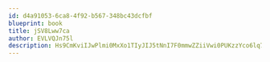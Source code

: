 ```yaml
---
id: d4a91053-6ca8-4f92-b567-348bc43dcfbf
blueprint: book
title: jSV8Lww7ca
author: EVLVQJn75l
description: Hs9CmKviIJwPlmi0MxXo1TIyJIJ5tNnI7F0mmwZZiiVwi0PUKzzYco6lq78a9ViUtVrxScAqVkMrfklLRalrvVgs7PykFjNEIQjY
---
```

